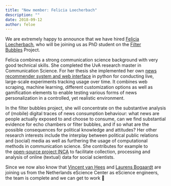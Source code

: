 ```yaml
---
title: "New member: Felicia Loecherbach"
description: ""
date: 2018-09-12
author: feloe
---
```


<p>We are extremely happy to announce that we have hired&nbsp;<a href="https://research.vu.nl/en/persons/felicia-loecherbach">Felicia Loecherbach</a>, who will be joining us as PhD student on the&nbsp;<a href="http://ccs.amsterdam/projects/jeds/">Filter Bubbles</a>&nbsp;Project.</p>

<p>Felicia combines a strong communication science background with very good technical skills. She completed the UvA research master in Communication Science. For her thesis she implemented her own&nbsp;<a href="https://github.com/FeLoe/3bij3">news recommender system and web interface</a>&nbsp;in python for conducting live, large-scale experiments tracking usage over time. It combines web scraping, machine learning, different customization options as well as gamification elements to enable testing various forms of news personalization in a controlled, yet realistic environment.</p>

<p>In the filter bubbles project, she will concentrate on the substantive analysis of (mobile) digital traces of news consumption behaviour: what news are people actually exposed to and choose to consume, can we find substantial evidence for echo chambers or filter bubbles, and if so what are the possible consequences for political knowledge and attitudes? Her other research interests include the interplay between political public relations and (social) media as well as furthering the usage of computational methods in communication science. She contributes for example to the&nbsp;<a href="https://github.com/uvacw/inca">open-source project INCA</a>&nbsp;to facilitate collection, processing and analysis of online (textual) data for social scientists.</p>

<p>Since we now also know that&nbsp;<a href="https://www.esciencecenter.nl/profile/dr.-vincent-van-hees">Vincent van Hees</a>&nbsp;and&nbsp;<a href="https://www.esciencecenter.nl/profile/laurens-bogaardt">Laurens Bogaardt</a>&nbsp;are joining us from the Netherlands eScience Center as eScience engineers, the team is complete and we can get to work 🙂</p>
